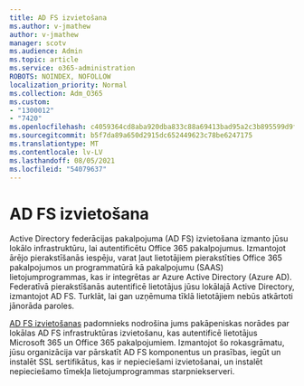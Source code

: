 ```yaml
---
title: AD FS izvietošana
ms.author: v-jmathew
author: v-jmathew
manager: scotv
ms.audience: Admin
ms.topic: article
ms.service: o365-administration
ROBOTS: NOINDEX, NOFOLLOW
localization_priority: Normal
ms.collection: Adm_O365
ms.custom:
- "1300012"
- "7420"
ms.openlocfilehash: c4059364cd8aba920dba833c88a69413bad95a2c3b895599d9f6895b50ff73d5
ms.sourcegitcommit: b5f7da89a650d2915dc652449623c78be6247175
ms.translationtype: MT
ms.contentlocale: lv-LV
ms.lasthandoff: 08/05/2021
ms.locfileid: "54079637"
---
```

# <a name="deploy-ad-fs"></a>AD FS izvietošana

Active Directory federācijas pakalpojuma (AD FS) izvietošana izmanto jūsu lokālo infrastruktūru, lai autentificētu Office 365 pakalpojumus. Izmantojot ārējo pierakstīšanās iespēju, varat ļaut lietotājiem pierakstīties Office 365 pakalpojumos un programmatūrā kā pakalpojumu (SAAS) lietojumprogrammas, kas ir integrētas ar Azure Active Directory (Azure AD). Federatīvā pierakstīšanās autentificē lietotājus jūsu lokālajā Active Directory, izmantojot AD FS. Turklāt, lai gan uzņēmuma tīklā lietotājiem nebūs atkārtoti jānorāda paroles.

[AD FS izvietošanas](https://go.microsoft.com/fwlink/?linkid=2071178) padomnieks nodrošina jums pakāpeniskas norādes par lokālas AD FS infrastruktūras izvietošanu, kas autentificē lietotājus Microsoft 365 un Office 365 pakalpojumiem. Izmantojot šo rokasgrāmatu, jūsu organizācija var pārskatīt AD FS komponentus un prasības, iegūt un instalēt SSL sertifikātus, kas ir nepieciešami izvietošanai, un instalēt nepieciešamo tīmekļa lietojumprogrammas starpniekserveri.
